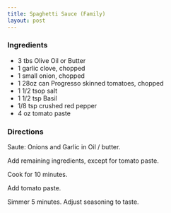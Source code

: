 ```yaml
---
title: Spaghetti Sauce (Family)
layout: post
---
```


### Ingredients
- 3 tbs Olive Oil or Butter
- 1 garlic clove, chopped
- 1 small onion, chopped
- 1 28oz can Progresso skinned tomatoes, chopped
- 1 1/2 tsop salt
- 1 1/2 tsp Basil
- 1/8 tsp crushed red pepper
- 4 oz tomato paste

### Directions

Saute: Onions and Garlic in Oil / butter.

Add remaining ingredients, except for tomato paste.

Cook for 10 minutes.

Add tomato paste.

Simmer 5 minutes. Adjust seasoning to taste.

